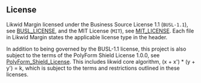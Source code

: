 ## License

Likwid Margin licensed under the Business Source License 1.1 (`BUSL-1.1`), see [BUSL_LICENSE](https://github.com/likwid-fi/likwid-margin/tree/main/licenses/BUSL_LICENSE), and the MIT License (`MIT`), see [MIT_LICENSE](https://github.com/likwid-fi/likwid-margin/tree/main/licenses/MIT_LICENSE). Each file in Likwid Margin states the applicable license type in the header.

In addition to being governed by the BUSL-1.1 license, this project is also subject to the terms of the PolyForm Shield License 1.0.0, see [PolyForm_Shield_License](https://github.com/likwid-fi/likwid-margin/tree/main/licenses/PolyForm_Shield_License). This includes likwid core algorithm, (x + x') * (y + y') = k, which is subject to the terms and restrictions outlined in these licenses.